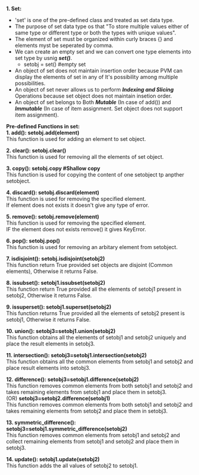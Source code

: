 **1. Set:**<br>
- 'set' is one of the pre-defined class and treated as set data type.
- The purpose of set data type os that "To store multiple values either of same type or different type or both the types with unique values".
- The element of set must be organized within curly braces {} and elements myst be seperated by comma.
- We can create an empty set and we can convert one type elements into set type by usnig **_set()_**.
  - setobj = set() #empty set
- An object of set does not maintain insertion order because PVM can display the elements of set in any of It's possibility among multiple possibilities.
- An object of set never allows us to perform **_Indexing and Slicing_** Operations because set object does not maintain insetion order.
- An object of set belongs to Both **_Mutable_** (In case of add()) and **_Immutable_** (In case of item assignment. Set object does not support item assignment).

**Pre-defined Functions in set:**<br>
**1. add(): setobj.add(element)**<br>
This function is used for adding an element to set object.

**2. clear(): setobj.clear()**<br>
This function is used for removing all the elements of set object.

**3. copy(): setobj.copy #Shallow copy**<br>
This function is used for copying the content of one setobject tp anpther setobject.

**4. discard(): setobj.discard(element)**<br>
This function is used for removing the specified element.<br>
If element does not exists it doesn't give any type of error.

**5. remove(): setobj.remove(element)**<br>
This function is used for removing the specified element.<br>
IF the element does not exists remove() it gives KeyError.

**6. pop(): setobj.pop()**<br>
This function is used for removing an arbitary element from setobject.

**7. isdisjoint(): setobj.isdisjoint(setobj2)**<br>
This function return True provided set objects are disjoint (Common elements), Otherwise it returns False.

**8. issubset(): setobj1.issubset(setobj2)**<br>
This function return True provided all the elements of setobj1 present in setobj2, Otherwise it returns False.

**9. issuperset(): setobj1.superset(setobj2)**<br>
This function returns True provided all the elements of setobj2 present is setobj1, Otherwise it returns False.

**10. union(): setobj3=setobj1.union(setobj2)**<br>
This function obtains all the elements of setobj1 and setobj2 uniquely and place the result elements in setobj3.

**11. intersection(): setobj3=setobj1.intersection(setobj2)**<br>
This function obtains all the common elements from setobj1 and setobj2 and place result elements into setobj3.

**12. difference(): setobj3=setobj1.difference(setobj2)**<br>
This function removes common elements from both setobj1 and setobj2 and takes remaining elements from setobj1 and place them in setobj3.<br>
(OR) **setobj3=setobj2.difference(setobj1)**<br>
This function removes common elements from both setobj1 and setobj2 and takes remaining elements from setobj2 and place them in setobj3.

**13. symmetric_difference(): setobj3=setobj1.symmetric_difference(setobj2)**<br>
This function removes common elements from setobj1 and setobj2 and collect remaining elements from setobj1 and setobj2 and place them in setobj3.

**14. update(): setobj1.update(setobj2)**<br>
This function adds the all values of setobj2 to setobj1.
